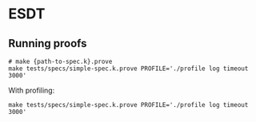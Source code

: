 # ESDT

## Running proofs

```
# make {path-to-spec.k}.prove
make tests/specs/simple-spec.k.prove PROFILE='./profile log timeout 3000'
```

With profiling:

```
make tests/specs/simple-spec.k.prove PROFILE='./profile log timeout 3000'
```